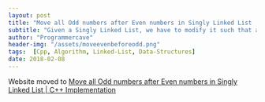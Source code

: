 ```yaml
---
layout: post
title: "Move all Odd numbers after Even numbers in Singly Linked List | C++ Implementation"
subtitle: "Given a Singly Linked List, we have to modify it such that all Even numbers appear before Odd numbers."
author: "Programmercave"
header-img: "/assets/moveevenbeforeodd.png"
tags:  [Cpp, Algorithm, Linked-List, Data-Structures]
date: 2018-02-08
---
```


Website moved to [Move all Odd numbers after Even numbers in Singly Linked List | C++ Implementation](https://programmercave.com/blog/2018/02/08/C++-Move-all-Even-numbers-before-Odd-numbers-in-Singly-Linked-List-(Using-STL))
